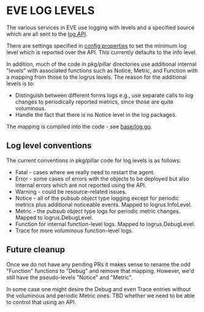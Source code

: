 # EVE LOG LEVELS

The various services in EVE use logging with levels and a specified source which are all sent to the [log API](../api/proto/logs/log.proto).

There are settings specified in [config properties](./CONFIG-PROPERTIES.md) to set the minimum log level which is reported over the API. This currently defaults to the info level.

In addition, much of the code in pkg/pillar directories use additional internal "levels" with associated functions such as Notice, Metric, and Function with a mapping from those to the logrus levels.
The reason for the additional levels is to:

- Distinguish between different forms logs e.g., use separate calls to log changes to periodically reported metrics, since those are quite voluminous.
- Handle the fact that there is no Notice level in the log packages.

The mapping is compiled into the code - see [base/log.go](../pkg/pillar/base/log.go).

## Log level conventions

The current conventions in pkg/pillar code for log levels is as follows:

- Fatal - cases where we really need to restart the agent.
- Error - some cases of errors with the objects to be deployed but also internal errors which are not reported using the API.
- Warning - could be resource-related issues.
- Notice - all of the pubsub object type logging except for periodic metrics plus additional noticeable events. Mapped to logrus.InfoLevel.
- Metric - the pubsub object type logs for periodic metric changes. Mapped to logrus.DebugLevel.
- Function for internal function-level logs. Mapped to logrus.DebugLevel.
- Trace for more voluminous function-level logs.

## Future cleanup

Once we do not have any pending PRs it makes sense to rename the odd "Function" functions to "Debug" and remove that mapping. However, we'd still have the pseudo-levels "Notice" and "Metric".

In some case one might desire the Debug and even Trace entries without the voluminous and periodic Metric ones. TBD whether we need to be able to control that using an API.
